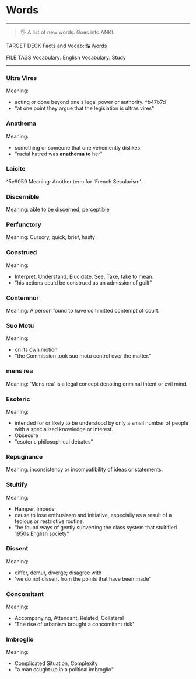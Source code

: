 # Words
---
>🖐 A list of new words. Goes into ANKI.

TARGET DECK
Facts and Vocab::🔠 Words

FILE TAGS
Vocabulary::English Vocabulary::Study

---
### Ultra Vires
Meaning:
- acting or done beyond one's legal power or authority. ^b47b7d
- "at one point they argue that the legislation is ultras vires"

### Anathema
Meaning:
- something or someone that one vehemently dislikes.
- "racial hatred was **anathema to** her"


### Laicite
^5e9059
Meaning: Another term for ‘French Secularism’.

### Discernible
Meaning: able to be discerned, perceptible
<!--ID: 1606267016915-->




### Perfunctory
Meaning: Cursory, quick, brief, hasty
<!--ID: 1606267016965-->



### Construed
Meaning: 
- Interpret, Understand, Elucidate, See, Take, take to mean.
- "his actions could be construed as an admission of guilt"
<!--ID: 1606267017002-->




### Contemnor
Meaning: A person found to have committed contempt of court.
<!--ID: 1606267017044-->




### Suo Motu
Meaning: 
- on its own motion
- "the Commission took suo motu control over the matter."
<!--ID: 1606267017094-->


### mens rea
Meaning:  ‘Mens rea’ is a legal concept denoting criminal intent or evil mind.
<!--ID: 1606267017128-->



### Esoteric
Meaning: 
-  intended for or likely to be understood by only a small number of people with a specialized knowledge or interest. 
- Obsecure
- "esoteric philosophical debates"
<!--ID: 1606267017162-->




### Repugnance
Meaning: inconsistency or incompatibility of ideas or statements.
<!--ID: 1606267017202-->




### Stultify
Meaning: 
- Hamper, Impede
- cause to lose enthusiasm and initiative, especially as a result of a tedious or restrictive routine.
- "he found ways of gently subverting the class system that stultified 1950s English society"
<!--ID: 1606267017250-->



### Dissent
Meaning: 
- differ, demur, diverge; disagree with
- 'we do not dissent from the points that have been made'
<!--ID: 1606267017285-->



### Concomitant
Meaning: 
- Accompanying, Attendant, Related, Collateral
- 'The rise of urbanism brought a concomitant risk'
<!--ID: 1606267017318-->



### Imbroglio
Meaning: 
- Complicated Situation, Complexity
- "a man caught up in a political imbroglio"
<!--ID: 1606267017360-->


